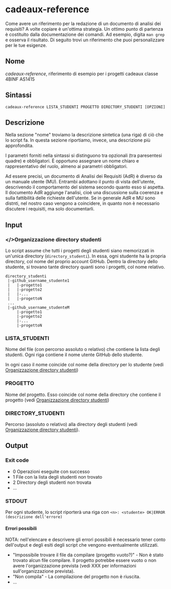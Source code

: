 # cadeaux-reference
Come avere un riferimento per la redazione di un documento di analisi dei requisiti? A volte copiare è un'ottima strategia. Un ottimo punto di partenza è costituito dalla documentazione dei comandi. Ad esempio, digita `man grep` e osserva il risultato. Di seguito trovi un riferimento che puoi personalizzare per le tue esigenze.

## Nome
*cadeaux-reference*, riferimento di esempio per i progetti cadeaux classe 4BINF AS1415
  
## Sintassi
    cadeaux-reference LISTA_STUDENTI PROGETTO DIRECTORY_STUDENTI [OPZIONI]
  
## Descrizione
Nella sezione "nome" troviamo la descrizione sintetica (una riga) di ciò che lo script fa. In questa sezione
riportiamo, invece, una descrizione più approfondita.
  
I parametri forniti nella sintassi si distinguono tra opzionali (tra paresentesi quadre) e obbligatori.
È opportuno assegnare un nome chiaro e rappresentativo del ruolo, almeno ai parametri obbligatori.
  
Ad essere precisi, un documento di Analisi dei Requisiti (AdR) è diverso da un manuale utente (MU). Entrambi adottano il punto di vista dell'utente, descrivendo il comportamento del sistema secondo quanto esso si aspetta. Il documento AdR aggiunge l'analisi, cioè una discussione sulla coerenza e sulla fattibilità delle richieste dell'utente. Se in generale AdR e MU sono distnti, nel nostro caso vengono a coincidere, in quanto non è necessario discutere i requisiti,  ma solo documentarli.
  
## Input
### <a name="ds"></>Organizzazione directory studenti
Lo script assume che tutti i progetti degli studenti siano memorizzati in un'unica directory (`directory_studenti`). In essa, ogni studente ha la propria directory, col nome del proprio account GitHub. Dentro la directory dello studente, si trovano tante directory quanti sono i progetti, col nome relativo.
```
directory_studenti
 |-github_username_studente1
 |   |-progetto1
 |   |-progetto2
 |   |-...
 |   |-progettoN
 ...
 |-github_username_studenteM
     |-progetto1
     |-progetto2
     |-...
     |-progettoN
```

### LISTA_STUDENTI
Nome del file (con percorso assoluto o relativo) che contiene la lista degli studenti. Ogni riga contiene il nome utente GitHub dello studente.

In ogni caso il nome coincide col nome della directory per lo studente (vedi [Organizzazione directory studenti](#ds))

### PROGETTO
Nome del progetto. Esso coincide col nome della directory che contiene il progetto (vedi [Organizzazione directory studenti](#ds))

### DIRECTORY_STUDENTI
Percorso (assoluto o relativo) alla directory degli studenti (vedi [Organizzazione directory studenti](#ds)).

## Output
### Exit code
* 0 Operazioni eseguite con successo
* 1 File con la lista degli studenti non trovato
* 2 Directory degli studenti non trovata
* ...

### STDOUT
Per ogni studente, lo script riporterà una riga con
`<n>: <studente> OK|ERROR (descrizione dell'errore)`

#### Errori possibili
NOTA: nell'elencare e descrivere gli errori possibili è necessario tener conto dell'output e degli esiti degli script che vengono eventualmente utilizzati.

* "Impossibile trovare il file da compilare (progetto vuoto?)" - Non è stato trovato alcun file compilare. Il progetto potrebbe essere vuoto o non avere l'organizzazione prevista (vedi XXX per informazioni sull'organizzazione prevista).
* "Non compila" - La compilazione del progetto non è riuscita.
* ...
